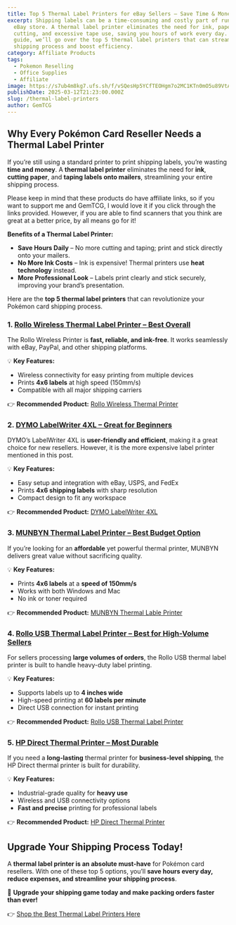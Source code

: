 ```yaml
---
title: Top 5 Thermal Label Printers for eBay Sellers – Save Time & Money on Shipping
excerpt: Shipping labels can be a time-consuming and costly part of running an
  eBay store. A thermal label printer eliminates the need for ink, paper
  cutting, and excessive tape use, saving you hours of work every day. In this
  guide, we’ll go over the top 5 thermal label printers that can streamline your
  shipping process and boost efficiency.
category: Affiliate Products
tags:
  - Pokemon Reselling
  - Office Supplies
  - Affiliate
image: https://s7ub4m8kg7.ufs.sh/f/vSQesHp5YCfTEOHgm7o2MC1KTn0mO5u89VtAhxbdea34kivF
publishDate: 2025-03-12T21:23:00.000Z
slug: /thermal-label-printers
author: GemTCG
---
```

## Why Every Pokémon Card Reseller Needs a Thermal Label Printer

If you’re still using a standard printer to print shipping labels, you’re wasting **time and money**. A **thermal label printer** eliminates the need for **ink**, **cutting paper**, and **taping labels onto mailers**, streamlining your entire shipping process.

Please keep in mind that these products do have affiliate links, so if you want to support me and GemTCG, I would love it if you click through the links provided. However, if you are able to find scanners that you think are great at a better price, by all means go for it!

**Benefits of a Thermal Label Printer:**

* **Save Hours Daily** – No more cutting and taping; print and stick directly onto your mailers.
* **No More Ink Costs** – Ink is expensive! Thermal printers use **heat technology** instead.
* **More Professional Look** – Labels print clearly and stick securely, improving your brand’s presentation.

Here are the **top 5 thermal label printers** that can revolutionize your Pokémon card shipping process.

### 1. [**Rollo Wireless Thermal Label Printer** – Best Overall](https://amzn.to/43JfaRD)

The Rollo Wireless Printer is **fast, reliable, and ink-free**. It works seamlessly with eBay, PayPal, and other shipping platforms.

💡 **Key Features:**

* Wireless connectivity for easy printing from multiple devices
* Prints **4x6 labels** at high speed (150mm/s)
* Compatible with all major shipping carriers

👉 **Recommended Product:** [Rollo Wireless Thermal Printer](https://amzn.to/43JfaRD)

### 2. [**DYMO LabelWriter 4XL** – Great for Beginners](https://amzn.to/3DrtS5l)

DYMO’s LabelWriter 4XL is **user-friendly and efficient**, making it a great choice for new resellers. However, it is the more expensive label printer mentioned in this post. 

💡 **Key Features:**

* Easy setup and integration with eBay, USPS, and FedEx
* Prints **4x6 shipping labels** with sharp resolution
* Compact design to fit any workspace

👉 **Recommended Product:** [DYMO LabelWriter 4XL](https://amzn.to/3DrtS5l)

### 3. [**MUNBYN Thermal Label Printer** – Best Budget Option](https://amzn.to/43OTMKK)

If you’re looking for an **affordable** yet powerful thermal printer, MUNBYN delivers great value without sacrificing quality.

💡 **Key Features:**

* Prints **4x6 labels** at a **speed of 150mm/s**
* Works with both Windows and Mac
* No ink or toner required

👉 **Recommended Product:** [MUNBYN Thermal Lable Printer](https://amzn.to/43OTMKK)

### 4. [**Rollo USB Thermal Label Printer** – Best for High-Volume Sellers](https://amzn.to/4kMZClX)

For sellers processing **large volumes of orders**, the Rollo USB thermal label printer is built to handle heavy-duty label printing.

💡 **Key Features:**

* Supports labels up to **4 inches wide**
* High-speed printing at **60 labels per minute**
* Direct USB connection for instant printing

👉 **Recommended Product:** [Rollo USB Thermal Label Printer](https://amzn.to/4kMZClX)

### 5. [**HP Direct Thermal Printer** – Most Durable](https://amzn.to/3R4gTth)

If you need a **long-lasting** thermal printer for **business-level shipping**, the HP Direct thermal printer is built for durability.

💡 **Key Features:**

* Industrial-grade quality for **heavy use**
* Wireless and USB connectivity options
* **Fast and precise** printing for professional labels

👉 **Recommended Product:** [HP Direct Thermal Printer](https://amzn.to/3R4gTth)

## Upgrade Your Shipping Process Today!

A **thermal label printer is an absolute must-have** for Pokémon card resellers. With one of these top 5 options, you’ll **save hours every day, reduce expenses, and streamline your shipping process**.

🚀 **Upgrade your shipping game today and make packing orders faster than ever!**

👉 [Shop the Best Thermal Label Printers Here](https://amzn.to/43JfaRD)
